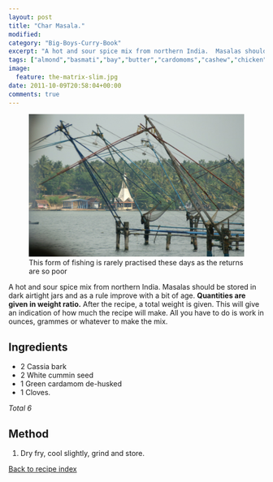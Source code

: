 ```yaml
---
layout: post
title: "Char Masala."
modified:
category: "Big-Boys-Curry-Book"
excerpt: "A hot and sour spice mix from northern India.  Masalas should be stored in dark"
tags: ["almond","basmati","bay","butter","cardomoms","cashew","chicken","cinnamon","cloves","cumin","ghee","lamb","mace","nuts","pepper","rice","saffron","turmeric"]
image:
  feature: the-matrix-slim.jpg
date: 2011-10-09T20:58:04+00:00
comments: true
---
```


<figure>
	<a href="/images/bbcb/pict2327.jpg" alt="Ashtamudi Lake, Kerala, India" title="Ashtamudi Lake, Kerala, India &#169; Ashley Kitson 12/09/2011"><img src="/images/bbcb/pict2327.jpg"/></a>
	<figcaption>This form of fishing is rarely practised these days as the returns are so poor</figcaption>
</figure>

A hot and sour spice mix from northern India.  Masalas should be stored in dark airtight jars and as a rule improve with a bit of age. <strong>Quantities are given in weight ratio.</strong> After the recipe, a total weight is given. This will give an indication of how much the recipe will make. All you have to do is work in ounces, grammes or whatever to make the mix.
        
## Ingredients
        
<ul><li>2 Cassia bark</li><li>2 White cummin seed</li><li>1 Green cardamom de-husked</li><li>1 Cloves.</li></ul><p><i>Total 6</i></p>
        
## Method

<ol><li>Dry fry, cool slightly, grind and store.</li></ol>   

<a href="/bbcb">Back to recipe index</a>      